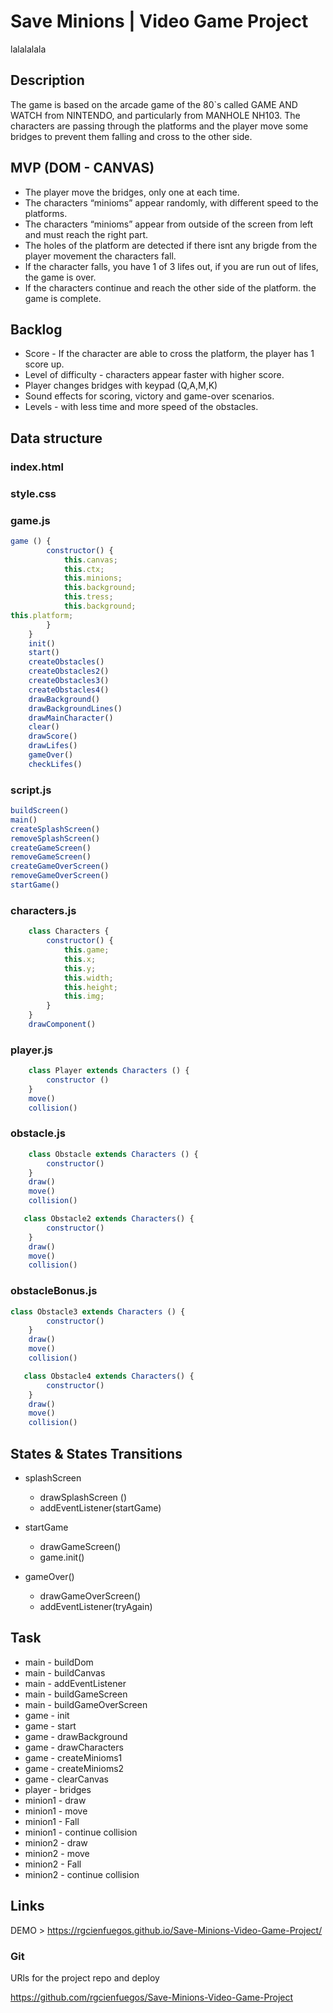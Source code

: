 # Save Minions | Video Game Project

lalalalala

## Description

The game is based on the arcade game of the 80`s called GAME AND WATCH from NINTENDO, and particularly from MANHOLE NH103.
The characters are passing through the platforms and the player move some bridges to prevent them falling and cross to the other side.

## MVP (DOM - CANVAS)

- The player move the bridges, only one at each time.
- The characters “minioms” appear randomly, with different speed to the platforms.
- The characters “minioms” appear from outside of the screen from left and must reach the right part.
- The holes of the platform are detected if there isnt any brigde from the player movement the characters fall.
- If the character falls, you have 1 of 3 lifes out, if you are run out of lifes, the game is over.
- If the characters continue and reach the other side of the platform. the game is complete.

## Backlog

- Score - If the character are able to cross the platform, the player has 1 score up.
- Level of difficulty - characters appear faster with higher score.
- Player changes bridges with keypad (Q,A,M,K)
- Sound effects for scoring, victory and game-over scenarios.
- Levels - with less time and more speed of the obstacles.

## Data structure

### index.html

### style.css

### game.js

```Javascript
game () {
        constructor() {
            this.canvas;
            this.ctx;
            this.minions;
            this.background;
            this.tress;
            this.background;
this.platform;
        }
    }
    init()
    start()
    createObstacles()
    createObstacles2()
    createObstacles3()
    createObstacles4()
    drawBackground()
    drawBackgroundLines()
    drawMainCharacter()
    clear()
    drawScore()
    drawLifes()
    gameOver()
    checkLifes()
```

### script.js

```Javascript
buildScreen()
main()
createSplashScreen()
removeSplashScreen()
createGameScreen()
removeGameScreen()
createGameOverScreen()
removeGameOverScreen()
startGame()

```

### characters.js

```Javascript
    class Characters {
        constructor() {
            this.game;
            this.x;
            this.y;
            this.width;
            this.height;
            this.img;
        }
    }
    drawComponent()

```

### player.js

```Javascript
    class Player extends Characters () {
        constructor ()
    }
    move()
    collision()
```

### obstacle.js

```Javascript
    class Obstacle extends Characters () {
        constructor()
    }
    draw()
    move()
    collision()

   class Obstacle2 extends Characters() {
        constructor()
    }
    draw()
    move()
    collision()
```

### obstacleBonus.js

```Javascript
class Obstacle3 extends Characters () {
        constructor()
    }
    draw()
    move()
    collision()

   class Obstacle4 extends Characters() {
        constructor()
    }
    draw()
    move()
    collision()
```

## States & States Transitions

- splashScreen

  - drawSplashScreen ()
  - addEventListener(startGame)

- startGame

  - drawGameScreen()
  - game.init()

- gameOver()
  - drawGameOverScreen()
  - addEventListener(tryAgain)

## Task

- main - buildDom
- main - buildCanvas
- main - addEventListener
- main - buildGameScreen
- main - buildGameOverScreen
- game - init
- game - start
- game - drawBackground
- game - drawCharacters
- game - createMinioms1
- game - createMinioms2
- game - clearCanvas
- player - bridges
- minion1 - draw
- minion1 - move
- minion1 - Fall
- minion1 - continue collision
- minion2 - draw
- minion2 - move
- minion2 - Fall
- minion2 - continue collision

## Links

DEMO > <https://rgcienfuegos.github.io/Save-Minions-Video-Game-Project/>

### Git

URls for the project repo and deploy

<https://github.com/rgcienfuegos/Save-Minions-Video-Game-Project>
